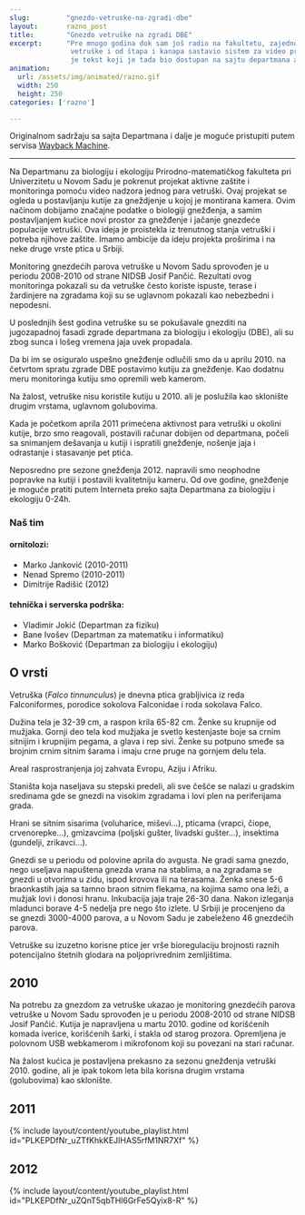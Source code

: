 ```yaml
---
slug:         "gnezdo-vetruske-na-zgradi-dbe"
layout:       razno_post
title:        "Gnezdo vetruške na zgradi DBE"
excerpt:      "Pre mnogo godina dok sam još radio na fakultetu, zajedno sa ornitolozima sam napravio i postavio gnezdo za
               vetruške i od štapa i kanapa sastavio sistem za video praćenje koji je bio u funkciji nekoliko godina. Ovo
               je tekst koji je tada bio dostupan na sajtu departmana a u međuvremenu je povučen."
animation:
  url: /assets/img/animated/razno.gif
  width: 250
  height: 250
categories: ['razno']

---
```


Originalnom sadržaju sa sajta Departmana i dalje je moguće pristupiti putem servisa 
<a class="external" href="https://web.archive.org/web/20120623075005/http://www.dbe.uns.ac.rs/zanimljivosti/videomonitoring/gnezdo_vetruske">Wayback Machine</a>.

***

Na Departmanu za biologiju i ekologiju Prirodno-matematičkog fakulteta pri Univerzitetu u Novom Sadu je pokrenut projekat 
aktivne zaštite i monitoringa pomoću video nadzora jednog para vetruški. Ovaj projekat se ogleda u postavljanju kutije 
za gneždjenje u kojoj je montirana kamera. Ovim načinom dobijamo značajne podatke o biologiji gnežđenja, a samim 
postavljanjem kućice novi prostor za gnežđenje i jačanje gnezdeće populacije vetruški. Ova ideja je proistekla iz 
trenutnog stanja vetruški i potreba njihove zaštite. Imamo ambicije da ideju projekta proširima i na neke druge vrste 
ptica u Srbiji.

Monitoring gnezdećih parova vetruške u Novom Sadu sprovođen je u periodu 2008-2010 od strane NIDSB Josif Pančić. Rezultati 
ovog monitoringa pokazali su da vetruške često koriste ispuste, terase i žardinjere na zgradama koji su se uglavnom pokazali 
kao nebezbedni i nepodesni.

U poslednjih šest godina vetruške su se pokušavale gnezditi na jugozapadnoj fasadi zgrade departmana za biologiju i 
ekologiju (DBE), ali su zbog sunca i lošeg vremena jaja uvek propadala.

Da bi im se osiguralo uspešno gnežđenje odlučili smo da u aprilu 2010. na četvrtom spratu zgrade DBE postavimo kutiju za 
gnežđenje. Kao dodatnu meru monitoringa kutiju smo opremili web kamerom.

Na žalost, vetruške nisu koristile kutiju u 2010. ali je poslužila kao sklonište drugim vrstama, uglavnom golubovima.

Kada je početkom aprila 2011 primećena aktivnost para vetruški u okolini kutije, brzo smo reagovali, postavili računar 
dobijen od departmana, počeli sa snimanjem dešavanja u kutiji i ispratili gnežđenje, nošenje jaja i odrastanje i 
stasavanje pet ptića.

Neposredno pre sezone gnežđenja 2012. napravili smo neophodne popravke na kutiji i postavili kvalitetniju kameru. Od ove 
godine, gnežđenje je moguće pratiti putem Interneta preko sajta Departmana za biologiju i ekologiju 0-24h.

### Naš tim

#### ornitolozi:

* Marko Janković (2010-2011)
* Nenad Spremo (2010-2011)
* Dimitrije Radišić (2012)

#### tehnička i serverska podrška:

* Vladimir Jokić (Departman za fiziku)
* Bane Ivošev (Departman za matematiku i informatiku)
* Marko Bošković (Departman za biologiju i ekologiju)

## O vrsti

Vetruška (*Falco tinnunculus*) je dnevna ptica grabljivica iz reda Falconiformes, porodice sokolova Falconidae i roda 
sokolava Falco.

Dužina tela je 32-39 cm, a raspon krila 65-82 cm. Ženke su krupnije od mužjaka. Gornji deo tela kod mužjaka je svetlo 
kestenjaste boje sa crnim sitnijim i krupnijim pegama, a glava i rep sivi. Ženke su potpuno smeđe sa brojnim crnim 
sitnim šarama i imaju crne pruge na gornjem delu tela.

Areal rasprostranjenja joj zahvata Evropu, Aziju i Afriku.

Staništa koja naseljava su stepski predeli, ali sve češće se nalazi u gradskim sredinama gde se gnezdi na visokim 
zgradama i lovi plen na periferijama grada.

Hrani se sitnim sisarima (voluharice, miševi...), pticama (vrapci, čiope, crvenorepke...), gmizavcima (poljski gušter, 
livadski gušter...), insektima (gundelji, zrikavci...).

Gnezdi se u periodu od polovine aprila do avgusta. Ne gradi sama gnezdo, nego useljava napuštena gnezda vrana na stablima, 
a na zgradama se gnezdi u otvorima u zidu, ispod krovova ili na terasama. Ženka snese 5-6 braonkastih jaja sa tamno braon 
sitnim flekama, na kojima samo ona leži, a mužjak lovi i donosi hranu. Inkubacija jaja traje 26-30 dana. Nakon izleganja 
mladunci borave 4-5 nedelja pre nego što izlete. U Srbiji je procenjeno da se gnezdi 3000-4000 parova, a u Novom Sadu je 
zabeleženo 46 gnezdećih parova.

Vetruške su izuzetno korisne ptice jer vrše bioregulaciju brojnosti raznih potencijalno štetnih glodara na poljoprivrednim 
zemljištima.

## 2010

Na potrebu za gnezdom za vetruške ukazao je monitoring gnezdećih parova vetruške u Novom Sadu sprovođen je u periodu 
2008-2010 od strane NIDSB Josif Pančić. Kutija je napravljena u martu 2010. godine od korišćenih komada iverice, korišćenih 
šarki, i stakla od starog prozora. Opremljena je polovnom USB webkamerom i mikrofonom koji su povezani na stari računar.

Na žalost kućica je postavljena prekasno za sezonu gnežđenja vetruški 2010. godine, ali je ipak tokom leta bila korisna 
drugim vrstama (golubovima) kao sklonište.

## 2011

{% include layout/content/youtube_playlist.html id="PLKEPDfNr_uZTfKhkKEJIHAS5rfM1NR7Xf" %}

## 2012

{% include layout/content/youtube_playlist.html id="PLKEPDfNr_uZQnT5qbTHl6GrFe5Qyix8-R" %}